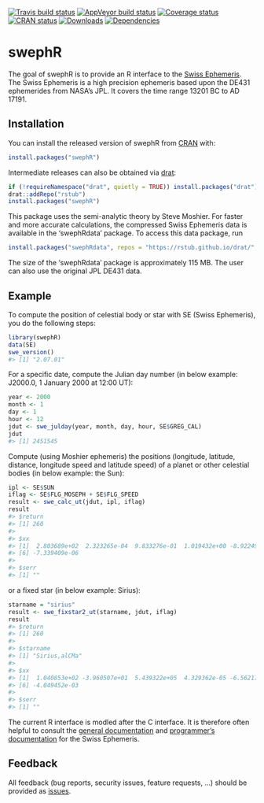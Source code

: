 
<!-- README.md is generated from README.Rmd. Please edit that file -->

[![Travis build
status](https://travis-ci.org/rstub/swephR.svg?branch=master)](https://travis-ci.org/rstub/swephR)
[![AppVeyor build
status](https://ci.appveyor.com/api/projects/status/github/rstub/swephR?branch=master&svg=true)](https://ci.appveyor.com/project/rstub/swephR)
[![Coverage
status](https://codecov.io/gh/rstub/swephR/branch/master/graph/badge.svg)](https://codecov.io/github/rstub/swephR?branch=master)
[![CRAN
status](https://www.r-pkg.org/badges/version/swephR)](https://cran.r-project.org/package=swephR)
[![Downloads](http://cranlogs.r-pkg.org/badges/swephR?color=brightgreen)](http://www.r-pkg.org/pkg/swephR)
[![Dependencies](https://tinyverse.netlify.com/badge/swephR)](https://cran.r-project.org/package=swephR)

# swephR

The goal of swephR is to provide an R interface to the [Swiss
Ephemeris](https://www.astro.com/swisseph/). The Swiss Ephemeris is a
high precision ephemeris based upon the DE431 ephemerides from NASA’s
JPL. It covers the time range 13201 BC to AD 17191.

## Installation

You can install the released version of swephR from
[CRAN](https://CRAN.R-project.org) with:

``` r
install.packages("swephR")
```

Intermediate releases can also be obtained via
[drat](https://cran.r-project.org/package=drat):

``` r
if (!requireNamespace("drat", quietly = TRUE)) install.packages("drat")
drat::addRepo("rstub")
install.packages("swephR")
```

This package uses the semi-analytic theory by Steve Moshier. For faster
and more accurate calculations, the compressed Swiss Ephemeris data is
available in the ‘swephRdata’ package. To access this data package,
run

``` r
install.packages("swephRdata", repos = "https://rstub.github.io/drat/", type = "source")
```

The size of the ‘swephRdata’ package is approximately 115 MB. The user
can also use the original JPL DE431 data.

## Example

To compute the position of celestial body or star with SE (Swiss
Ephemeris), you do the following steps:

``` r
library(swephR)
data(SE)
swe_version()
#> [1] "2.07.01"
```

For a specific date, compute the Julian day number (in below example:
J2000.0, 1 January 2000 at 12:00 UT):

``` r
year <- 2000
month <- 1
day <- 1
hour <- 12
jdut <- swe_julday(year, month, day, hour, SE$GREG_CAL)
jdut
#> [1] 2451545
```

Compute (using Moshier ephemeris) the positions (longitude, latitude,
distance, longitude speed and latitude speed) of a planet or other
celestial bodies (in below example: the Sun):

``` r
ipl <- SE$SUN
iflag <- SE$FLG_MOSEPH + SE$FLG_SPEED
result <- swe_calc_ut(jdut, ipl, iflag)
result
#> $return
#> [1] 260
#> 
#> $xx
#> [1]  2.803689e+02  2.323265e-04  9.833276e-01  1.019432e+00 -8.922491e-07
#> [6] -7.339409e-06
#> 
#> $serr
#> [1] ""
```

or a fixed star (in below example: Sirius):

``` r
starname = "sirius"
result <- swe_fixstar2_ut(starname, jdut, iflag)
result
#> $return
#> [1] 260
#> 
#> $starname
#> [1] "Sirius,alCMa"
#> 
#> $xx
#> [1]  1.040853e+02 -3.960507e+01  5.439322e+05  4.329362e-05 -6.562173e-05
#> [6] -4.049452e-03
#> 
#> $serr
#> [1] ""
```

The current R interface is modled after the C interface. It is therefore
often helpful to consult the [general
documentation](https://www.astro.com/swisseph/swisseph.htm) and
[programmer’s
documentation](https://www.astro.com/swisseph/swephprg.htm) for the
Swiss Ephemeris.

## Feedback

All feedback (bug reports, security issues, feature requests, …) should
be provided as [issues](https://github.com/rstub/swephR/issues).
